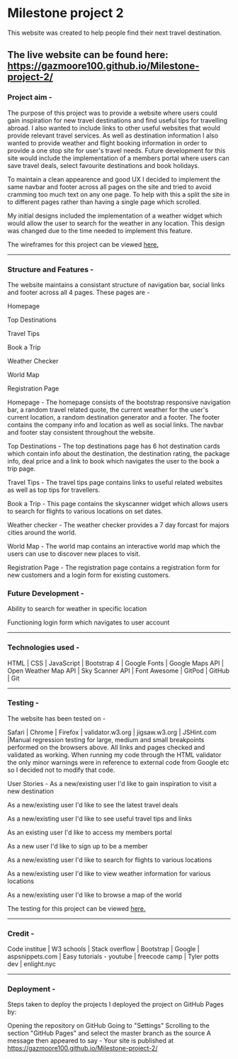 # Milestone project 2  

This website was created to help people find their next travel destination.

## The live website can be found here: https://gazmoore100.github.io/Milestone-project-2/

### Project aim -  

The purpose of this project was to provide a website where users could gain inspiration for new travel destinations
and find useful tips for travelling abroad. I also wanted to include links to other useful websites that would provide relevant 
travel services. As well as destination information I also wanted to provide weather and flight booking information in order
to provide a one stop site for user's travel needs. Future development for this site would include the implementation of a 
members portal where users can save travel deals, select favourite destinations and book holidays.

To maintain a clean appearence and good UX I decided to implement the same navbar and footer across all pages on the site and tried
to avoid cramming too much text on any one page. To help with this a split the site in to different pages rather than having a single
page which scrolled.

My initial designs included the implementation of a weather widget which would allow the user to search for the weather in
any location. This design was changed due to the time needed to implement this feature. 

The wireframes for this project can be viewed [here.](wireframes)

* * * * *

### Structure and Features -
The website maintains a consistant structure of navigation bar, social links and footer across all 4 pages. These pages are -

Homepage

Top Destinations

Travel Tips

Book a Trip

Weather Checker

World Map

Registration Page

Homepage -
The homepage consists of the bootstrap responsive navigation bar, a random travel related quote, the current weather for
the user's current location, a random destination generator and a footer. The footer contains the company info and location
as well as social links. The navbar and footer stay consistent throughout the website.

Top Destinations -
The top destinations page has 6 hot destination cards which contain info about the destination, the destination rating, 
the package info, deal price and a link to book which navigates the user to the book a trip page.

Travel Tips -
The travel tips page contains links to useful related websites as well as top tips for travellers.

Book a Trip -
This page contains the skyscanner widget which allows users to search for flights to various locations on set dates.

Weather checker - 
The weather checker provides a 7 day forcast for majors cities around the world.

World Map - 
The world map contains an interactive world map which the users can use to discover new places to visit.

Registration Page - 
The registration page contains a registration form for new customers and a login form for existing customers.

### Future Development -

Ability to search for weather in specific location

Functioning login form which navigates to user account

* * * * *

### Technologies used -

HTML | CSS | JavaScript | Bootstrap 4 | Google Fonts | Google Maps API | Open Weather Map API | Sky Scanner API
| Font Awesome | GitPod | GitHub | Git

* * * * *

### Testing -

The website has been tested on -

Safari | Chrome | Firefox | validator.w3.org | jigsaw.w3.org | JSHint.com |Manual regression testing for large, medium and small breakpoints performed on the browsers above. All links and pages checked and validated as working.
When running my code through the HTML validator the only minor warnings were in reference to external code from Google etc so I decided not to modify that code.

User Stories -
As a new/existing user I'd like to gain inspiration to visit a new destination

As a new/existing user I'd like to see the latest travel deals

As a new/existing user I'd like to see useful travel tips and links

As an existing user I'd like to access my members portal

As a new user I'd like to sign up to be a member

As a new/existing user I'd like to search for flights to various locations

As a new/existing user I'd like to view weather information for various locations

As a new/existing user I'd like to browse a map of the world

The testing for this project can be viewed [here.](testing)

* * * * *

### Credit -

Code institue | W3 schools | Stack overflow | Bootstrap | Google | aspsnippets.com | Easy tutorials - youtube |
freecode camp | Tyler potts dev | enlight.nyc

* * * * *

### Deployment - 

Steps taken to deploy the projects
I deployed the project on GitHub Pages by:

Opening the repository on GitHub
Going to "Settings"
Scrolling to the section "GitHub Pages" and select the master branch as the source
A message then appeared to say - Your site is published at https://gazmoore100.github.io/Milestone-project-2/
